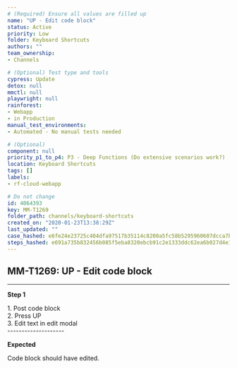 ```yaml
---
# (Required) Ensure all values are filled up
name: "UP - Edit code block"
status: Active
priority: Low
folder: Keyboard Shortcuts
authors: ""
team_ownership: 
- Channels

# (Optional) Test type and tools
cypress: Update
detox: null
mmctl: null
playwright: null
rainforest: 
- Webapp
- in Production
manual_test_environments: 
- Automated - No manual tests needed

# (Optional)
component: null
priority_p1_to_p4: P3 - Deep Functions (Do extensive scenarios work?)
location: Keyboard Shortcuts
tags: []
labels: 
- rf-cloud-webapp

# Do not change
id: 4064393
key: MM-T1269
folder_path: channels/keyboard-shortcuts
created_on: "2020-01-23T13:38:29Z"
last_updated: ""
case_hashed: e6fe24e23725c404dfa97517b35114c8200a5fc58b5295960607dcca7bdde382675d7b9138180574e4c18f3859ef2241
steps_hashed: e691a735b832456b085f5eba8320ebcb91c2e1333ddc62ea6b027d4e1e708a1a06c135d696979c2e351bceab02fb5d06
---
```


## MM-T1269: UP - Edit code block

---

**Step 1**

1\. Post code block\
2\. Press UP\
3\. Edit text in edit modal\
\--------------------

**Expected**

Code block should have edited.
